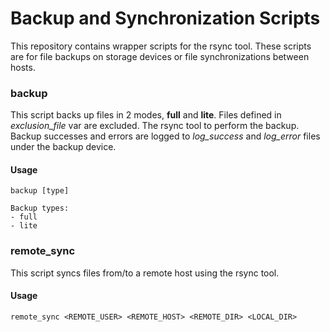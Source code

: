 # Backup and Synchronization Scripts

This repository contains wrapper scripts for the rsync tool. These scripts are for file backups on storage devices or file synchronizations between hosts.

### backup

This script backs up files in 2 modes, **full** and **lite**. Files defined in *exclusion_file* var are excluded. The rsync tool to perform the backup.
Backup successes and errors are logged to *log_success* and *log_error* files under the backup device.

#### Usage

    backup [type]

    Backup types:
    - full
    - lite

### remote_sync

This script syncs files from/to a remote host using the rsync tool.

#### Usage

    remote_sync <REMOTE_USER> <REMOTE_HOST> <REMOTE_DIR> <LOCAL_DIR>
